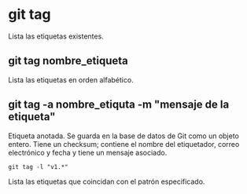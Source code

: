 # git tag
Lista las etiquetas existentes.

## git tag nombre_etiqueta
Lista las etiquetas en orden alfabético.

## git tag -a nombre_etiquta -m "mensaje de la etiqueta"
Etiqueta anotada. Se guarda en la base de datos de Git como un objeto entero. Tiene un checksum; contiene el nombre del etiquetador, correo electrónico y fecha y tiene un mensaje asociado.

```
git tag -l "v1.*"
```
Lista las etiquetas que coincidan con el patrón especificado.

